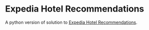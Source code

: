 # Expedia Hotel Recommendations

A python version of solution to [Expedia Hotel Recommendations](https://www.kaggle.com/c/expedia-hotel-recommendations).
